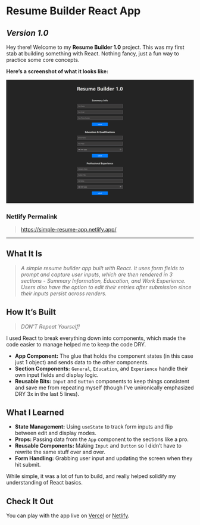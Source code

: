 # **Resume Builder React App**
## *Version 1.0*

Hey there! Welcome to my **Resume Builder 1.0** project. This was my first stab at building something with React. Nothing fancy, just a fun way to practice some core concepts.

**Here’s a screenshot of what it looks like:**

![Screenshot of Version 1.0](public/simple-resume-app.png)

### Netlify Permalink
> https://simple-resume-app.netlify.app/

---

## What It Is
> *A simple resume builder app built with React. It uses form fields to prompt and capture user inputs, which are then rendered in 3 sections - Summary Information, Education, and Work Experience. Users also have the option to edit their entries after submission since their inputs persist across renders.*

## How It’s Built
> *DON'T Repeat Yourself!*

I used React to break everything down into components, which made the code easier to manage helped me to keep the code DRY.

- **App Component:** The glue that holds the component states (in this case just 1 object) and sends data to the other components.
- **Section Components:** `General`, `Education`, and `Experience` handle their own input fields and display logic.
- **Reusable Bits:** `Input` and `Button` components to keep things consistent and save me from repeating myself (though I've unironically emphasized DRY 3x in the last 5 lines).

## What I Learned

- **State Management:** Using `useState` to track form inputs and flip between edit and display modes.
- **Props:** Passing data from the `App` component to the sections like a pro.
- **Reusable Components:** Making `Input` and `Button` so I didn’t have to rewrite the same stuff over and over.
- **Form Handling:** Grabbing user input and updating the screen when they hit submit.

While simple, it was a lot of fun to build, and really helped solidify my understanding of React basics.

## Check It Out

You can play with the app live on [Vercel](https://simple-resume-app.vercel.app/) or [Netlify](https://simple-resume-app.netlify.app/).
